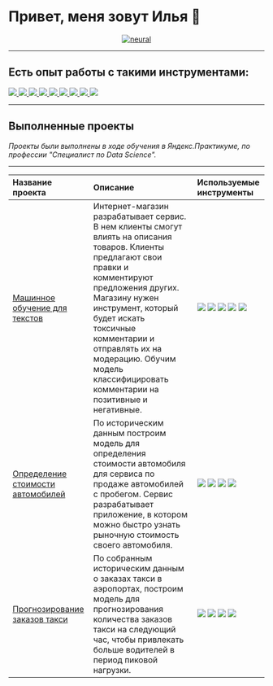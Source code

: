# Привет, меня зовут Илья 👋

<p align="center">
<a href="https://ibb.co/XbhVGsg"><img src="https://i.ibb.co/56N2J8y/neural.jpg" alt="neural" border="0" /></a>
</p>

---

## Есть опыт работы с такими инструментами:

<p>
  <a href="https://www.python.org">
    <img src="https://img.shields.io/badge/python-3670A0?style=for-the-badge&logo=python&logoColor=ffdd54" />
  </a>
  <a href="https://pandas.pydata.org/">
    <img src="https://img.shields.io/badge/pandas-%23150458.svg?style=for-the-badge&logo=pandas&logoColor=white" />
  </a>
  <a href="https://www.python.org">
    <img src="https://img.shields.io/badge/numpy-%23013243.svg?style=for-the-badge&logo=numpy&logoColor=white" />
  </a>
  <a href="https://plotly.com/python/">
    <img src="https://img.shields.io/badge/Plotly-%233F4F75.svg?style=for-the-badge&logo=plotly&logoColor=white" />
  </a>
  <a href="https://scipy.org/">
    <img src="https://img.shields.io/badge/SciPy-%230C55A5.svg?style=for-the-badge&logo=scipy&logoColor=%white" />
  </a>
  <a href="https://scikit-learn.org/stable/">
    <img src="https://img.shields.io/badge/scikit--learn-%23F7931E.svg?style=for-the-badge&logo=scikit-learn&logoColor=white" />
  </a>
  <a href="https://www.postgresql.org/">
    <img src="https://img.shields.io/badge/postgres-%23316192.svg?style=for-the-badge&logo=postgresql&logoColor=white" />
  </a>
  <a href="https://sqlite.org/index.html">
    <img src="https://img.shields.io/badge/sqlite-%2307405e.svg?style=for-the-badge&logo=sqlite&logoColor=white" />
  </a>
  <a href="https://keras.io/">
    <img src="https://img.shields.io/badge/Keras-%23D00000.svg?style=for-the-badge&logo=Keras&logoColor=white" />
  </a>
</p>

---

## Выполненные проекты

*Проекты были выполнены в ходе обучения в Яндекс.Практикуме, по профессии "Специалист по Data Science".*

---

| Название проекта | Описание | Используемые инструменты | 
| :---------------------- | :---------------------- | :---------------------- |
| [Машинное обучение для текстов](https://github.com/styge/Data_science_projects/tree/main/ML_for_texts) | Интернет-магазин разрабатывает сервис. В нем клиенты смогут влиять на описания товаров. Клиенты предлагают свои правки и комментируют предложения других. Магазину нужен инструмент, который будет искать токсичные комментарии и отправлять их на модерацию. Обучим модель классифицировать комментарии на позитивные и негативные. | ![](https://img.shields.io/badge/-Python-000000?style=for-the-badge&logo=python) ![](https://img.shields.io/badge/-Pandas-000000?style=for-the-badge&logo=Pandas) ![](https://img.shields.io/badge/-BERT-000000?style=for-the-badge) ![](https://img.shields.io/badge/-tf--idf-000000?style=for-the-badge) ![](https://img.shields.io/badge/-nltk-000000?style=for-the-badge) |
| [Определение стоимости автомобилей](https://github.com/styge/Data_science_projects/tree/main/car_price_prediction) | По историческим данным построим модель для определения стоимости автомобиля для сервиса по продаже автомобилей с пробегом. Сервис разрабатывает приложение, в котором можно быстро узнать рыночную стоимость своего автомобиля. | ![](https://img.shields.io/badge/-Python-000000?style=for-the-badge&logo=python) ![](https://img.shields.io/badge/-Pandas-000000?style=for-the-badge&logo=Pandas) ![](https://img.shields.io/badge/-catboost-000000?style=for-the-badge&logo=catboost) ![](https://img.shields.io/badge/-lightgbm-000000?style=for-the-badge&logo=lightgbm) |
| [Прогнозирование заказов такси](https://github.com/styge/Data_science_projects/tree/main/forecasting_taxi_orders) | По собранным историческим данным о заказах такси в аэропортах, построим модель для прогнозирования количества заказов такси на следующий час, чтобы привлекать больше водителей в период пиковой нагрузки. | ![](https://img.shields.io/badge/-Python-000000?style=for-the-badge&logo=python) ![](https://img.shields.io/badge/-Pandas-000000?style=for-the-badge&logo=Pandas) ![](https://img.shields.io/badge/-Scikit--learn-000000?style=for-the-badge&logo=Scikit--learn) ![](https://img.shields.io/badge/-statsmodels-000000?style=for-the-badge&logo=statsmodels) |
